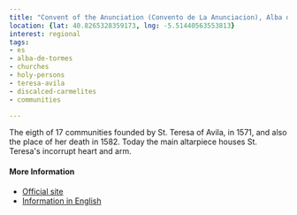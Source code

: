 ```yaml
---
title: "Convent of the Anunciation (Convento de La Anunciacion), Alba de Tormes"
location: {lat: 40.8265328359173, lng: -5.51440563553813}
interest: regional
tags:
- es
- alba-de-tormes
- churches
- holy-persons
- teresa-avila
- discalced-carmelites
- communities

---
```



The eigth of 17 communities founded by St. Teresa of Avila, in 1571, and also the place of her death in 1582.  Today the main altarpiece houses St. Teresa's incorrupt heart and arm.

#### More Information

* [Official site](https://carmelitasalba.org/)
* [Information in English](https://www.carmelitasalba.org/wp-content/themes/Florida_child_theme/images/carmus-ingles-web.pdf)





